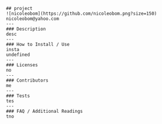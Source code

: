 
                ## project
                ![nicoleobom](https://github.com/nicoleobom.png?size=150)
                nicoleobom@yahoo.com
                ---
                ### Description
                desc
                ---
                ### How to Install / Use
                insta
                undefined
                ---
                ### Licenses
                no
                ---
                ### Contributors
                me
                ---
                ### Tests
                tes
                ---
                ### FAQ / Additional Readings
                tno

                